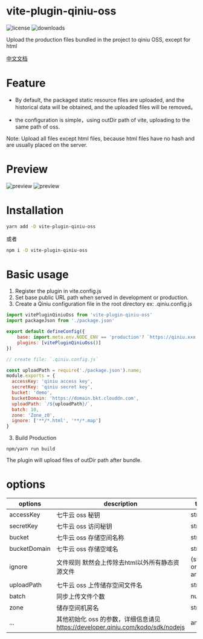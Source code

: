 vite-plugin-qiniu-oss
=======
![license](https://img.shields.io/npm/l/vite-plugin-ali-oss)
![downloads](https://img.shields.io/npm/dt/vite-plugin-ali-oss)

Upload the production files bundled in the project to qiniu OSS, except for html

[中文文档](https://github.com/th-come/vite-plugin-qiniu-oss/blob/main/README_CN.md)

# Feature

- By default, the packaged static resource files are uploaded, and the historical data will be obtained, and the uploaded files will be removed。

- the configuration is simple，using outDir path of vite, uploading to the same path of oss.

Note: Upload all files except html files, because html files have no hash and are usually placed on the server.

# Preview

![preview](https://qiniu.other.cq-wnl.com/1672044545.png)
![preview](https://qiniu.other.cq-wnl.com/1672044500.png)

# Installation

```bash
yarn add -D vite-plugin-qiniu-oss
```

或者

```bash
npm i -D vite-plugin-qiniu-oss
```

# Basic usage

1. Register the plugin in vite.config.js
2. Set base public URL path when served in development or production.
3. Create a Qiniu configuration file in the root directory ex: .qiniu.config.js

```Javascript
import vitePluginQiniuOss from 'vite-plugin-qiniu-oss'
import packageJson from './package.json'

export default defineConfig({
	base: import.meta.env.NODE_ENV == 'production'? `https://qiniu.xxx.com/${packageJson.name}/`: `./`,, 
	plugins: [vitePluginQiniuOss()]
})

// create file: `.qiniu.config.js`

const uploadPath = require('./package.json').name;
module.exports = {
  accessKey: 'qiniu access key',
  secretKey: 'qiniu secret key',
  bucket: 'demo',
  bucketDomain: 'https://domain.bkt.clouddn.com',
  uploadPath: `/${uploadPath}/`,
  batch: 10,
  zone: 'Zone_z0',
  ignore: ['**/*.html', '**/*.map']
}
```

3. Build Production

```
npm/yarn run build
```

The plugin will upload files of outDir path after bundle.

# options

| options         | description                                             | type    | default       |
|-----------------|---------------------------------------------------------|---------|---------------|
| accessKey       | 七牛云 oss 秘钥                                          | string  |               |
| secretKey       | 七牛云 oss 访问秘钥                                      | string  |               |
| bucket          | 七牛云 oss 存储空间名称                                   | string  |               |
| bucketDomain    | 七牛云 oss 存储空域名                                 	  | string  |               |
| ignore      	  | 文件规则	默然会上传除去html以外所有静态资源文件           | (string or array)  |  `'**/*.html'` |
| uploadPath      | 七牛云 oss 上传储存空间文件名								| string  |               |
| batch           | 同步上传文件个数                                 		   | number | 10         	|
| zone            | 储存空间机房名                                             | string | `'Zone_z0'`    |
| ...             | 其他初始化 oss 的参数，详细信息请见 https://developer.qiniu.com/kodo/sdk/nodejs | any | |

